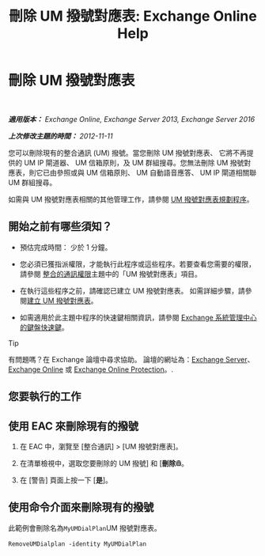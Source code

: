 ﻿---
title: '刪除 UM 撥號對應表: Exchange Online Help'
TOCTitle: 刪除 UM 撥號對應表
ms:assetid: c9b32ef6-432c-45ca-b94c-31bbcc973128
ms:mtpsurl: https://technet.microsoft.com/zh-tw/library/Bb124546(v=EXCHG.150)
ms:contentKeyID: 50474193
ms.date: 05/23/2018
mtps_version: v=EXCHG.150
ms.translationtype: MT
---

# 刪除 UM 撥號對應表

 

_**適用版本：** Exchange Online, Exchange Server 2013, Exchange Server 2016_

_**上次修改主題的時間：** 2012-11-11_

您可以刪除現有的整合通訊 (UM) 撥號。當您刪除 UM 撥號對應表、 它將不再提供的 UM IP 閘道器、 UM 信箱原則，及 UM 群組搜尋。您無法刪除 UM 撥號對應表，則它已由參照或與 UM 信箱原則、 UM 自動語音應答、 UM IP 閘道相關聯 UM 群組搜尋。

如需與 UM 撥號對應表相關的其他管理工作，請參閱 [UM 撥號對應表規劃程序](um-dial-plan-procedures-exchange-2013-help.md)。

## 開始之前有哪些須知？

  - 預估完成時間： 少於 1 分鐘。

  - 您必須已獲指派權限，才能執行此程序或這些程序。若要查看您需要的權限，請參閱 [整合的通訊權限](unified-messaging-permissions-exchange-2013-help.md)主題中的「UM 撥號對應表」項目。

  - 在執行這些程序之前，請確認已建立 UM 撥號對應表。 如需詳細步驟，請參閱[建立 UM 撥號對應表](create-a-um-dial-plan-exchange-2013-help.md)。

  - 如需適用於此主題中程序的快速鍵相關資訊，請參閱 [Exchange 系統管理中心的鍵盤快速鍵](keyboard-shortcuts-in-the-exchange-admin-center-exchange-online-protection-help.md)。


> [!TIP]  
> 有問題嗎？在 Exchange 論壇中尋求協助。 論壇的網址為：<a href="https://go.microsoft.com/fwlink/p/?linkid=60612">Exchange Server</a>、 <a href="https://go.microsoft.com/fwlink/p/?linkid=267542">Exchange Online</a> 或 <a href="https://go.microsoft.com/fwlink/p/?linkid=285351">Exchange Online Protection</a>。.




## 您要執行的工作

## 使用 EAC 來刪除現有的撥號

1.  在 EAC 中，瀏覽至 \[整合通訊\] \> \[UM 撥號對應表\]。

2.  在清單檢視中，選取您要刪除的 UM 撥號\] 和 \[**刪除**![刪除圖示](images/JJ651670.14f639f6-61e8-4418-bbfb-0db14de9d2f5(EXCHG.150).gif "刪除圖示")。

3.  在 \[警告\] 頁面上按一下 \[**是**\]。

## 使用命令介面來刪除現有的撥號

此範例會刪除名為`MyUMDialPlan`UM 撥號對應表。

    RemoveUMDialplan -identity MyUMDialPlan

